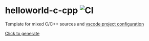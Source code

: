 # helloworld-c-cpp ![CI](https://github.com/igoticecream/template-c-cpp/workflows/CI/badge.svg)

Template for mixed C/C++ sources and [vscode project configuration](https://code.visualstudio.com/docs/languages/cpp)

[Click to generate](https://github.com/igoticecream/template-c-cpp/generate)
